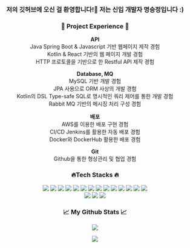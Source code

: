 <h3 align="center">저의 깃허브에 오신 걸 환영합니다!👋 저는 신입 개발자 명승정입니다 :)</h3>
<div align="center">
  <h3><strong>🚀 Project Experience 🚀</strong></h3>

  **API**
<br>
Java Spring Boot & Javascript 기반 웹페이지 제작 경험
<br>
Kotlin & React 기반의 웹 페이지 개발 경험
<br>
HTTP 프로토콜을 기반으로 한 Restful API 제작 경험

  **Database, MQ**<br>
  MySQL 기반 개발 경험<br>
  JPA 사용으로 ORM 사상의 개발 경험<br>
  Kotlin의 DSL Type-safe SQL로 명시적인 쿼리 제어를 통한 개발 경험<br>
  Rabbit MQ 기반의 메시징 처리 구성 경험<br>

  **배포**<br>
  AWS를 이용한 배포 구현 경험<br>
  CI/CD Jenkins를 활용한 자동 배포 경험<br>
  Docker와 DockerHub 활용한 배포 경험<br>

  **Git**<br>
  Github을 통한 형상관리 및 협업 경험<br>
</div>

  <h3 align="center">🔥Tech Stacks 🔥</h3>
<p align="center">
  <img src="https://img.shields.io/badge/Java-FF7800?style=for-the-badge&logo=OpenJDK&logoColor=white"> 
  <img src="https://img.shields.io/badge/kotlin-7F52FF?style=for-the-badge&logo=kotlin&logoColor=white"> 
  <img src="https://img.shields.io/badge/javascript-F7DF1E?style=for-the-badge&logo=javascript&logoColor=white"> 
  <img src="https://img.shields.io/badge/typescript-3178C6?style=for-the-badge&logo=typescript&logoColor=white"> 
  <img src="https://img.shields.io/badge/react-61DAFB?style=for-the-badge&logo=react&logoColor=white"> 
  <img src="https://img.shields.io/badge/github-181717?style=for-the-badge&logo=github&logoColor=white">
  <img src="https://img.shields.io/badge/amazonaws-232F3E?style=for-the-badge&logo=amazonaws&logoColor=white"> 
  <img src="https://img.shields.io/badge/notion-000000?style=for-the-badge&logo=notion&logoColor=white"> 
  <img src="https://img.shields.io/badge/html5-E34F26?style=for-the-badge&logo=html5&logoColor=white"> 
  <img src="https://img.shields.io/badge/css3-1572B6?style=for-the-badge&logo=css3&logoColor=white"> 
  <img src="https://img.shields.io/badge/mysql-4479A1?style=for-the-badge&logo=mysql&logoColor=white"> 
  <img src="https://img.shields.io/badge/docker-2496ED?style=for-the-badge&logo=docker&logoColor=white">
  <img src="https://img.shields.io/badge/webpack-8DD6F9?style=for-the-badge&logo=webpack&logoColor=white"> 
  <img src="https://img.shields.io/badge/jenkins-D24939?style=for-the-badge&logo=jenkins&logoColor=white"> 
<br>
  <img src="https://img.shields.io/badge/rabbitmq-FF6600?style=for-the-badge&logo=rabbitmq&logoColor=white"> 
  <img src="https://img.shields.io/badge/springboot-6DB33F?style=for-the-badge&logo=springboot&logoColor=white"> 
  <img src="https://img.shields.io/badge/git-F05032?style=for-the-badge&logo=git&logoColor=white">
</p>

<h3 align="center">📈 My Github Stats 📈</h3>
<p align="center">
  <img src="https://github-readme-stats.vercel.app/api?username=MyungSeoungJung&show_icons=true&theme=radical">
</p>

<p align="center">
  <img src="https://github-readme-stats.vercel.app/api/top-langs/?username=MyungSeoungJung&layout=compact&theme=radical">
</p>
